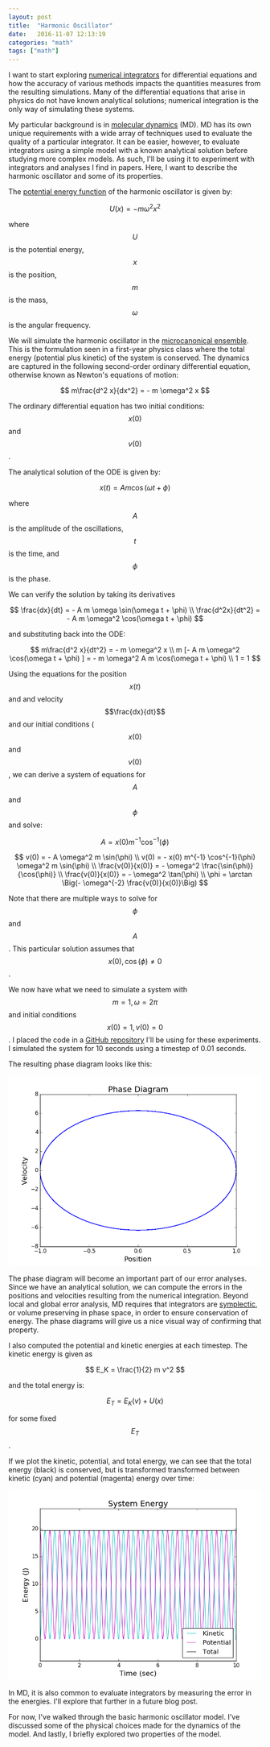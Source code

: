 ```yaml
---
layout: post
title:  "Harmonic Oscillator"
date:   2016-11-07 12:13:19
categories: "math"
tags: ["math"]
---
```

I want to start exploring [numerical integrators](https://en.wikipedia.org/wiki/Numerical_methods_for_ordinary_differential_equations) for differential equations and how the accuracy of various methods impacts the quantities measures from the resulting simulations.  Many of the differential equations that arise in physics do not have known analytical solutions; numerical integration is the only way of simulating these systems.

My particular background is in [molecular dynamics](https://en.wikipedia.org/wiki/Molecular_dynamics) (MD). MD has its own unique requirements with a wide array of techniques used to evaluate the quality of a particular integrator.  It can be easier, however, to evaluate integrators using a simple model with a known analytical solution before studying more complex models.  As such, I'll be using it to experiment with integrators and analyses I find in papers.  Here, I want to describe the harmonic oscillator and some of its properties.

The [potential energy function](https://en.wikipedia.org/wiki/Potential_energy) of the harmonic oscillator is given by:

$$
U(x) = - m \omega^2 x^2
$$

where $$U$$ is the potential energy, $$x$$ is the position, $$m$$ is the mass, $$\omega$$ is the angular frequency.

We will simulate the harmonic oscillator in the [microcanonical ensemble](https://en.wikipedia.org/wiki/Microcanonical_ensemble).  This is the formulation seen in a first-year physics class where the total energy (potential plus kinetic) of the system is conserved.  The dynamics are captured in the following second-order ordinary differential equation, otherwise known as Newton's equations of motion:

$$
m\frac{d^2 x}{dx^2} = - m \omega^2 x
$$

The ordinary differential equation has two initial conditions: $$x(0)$$ and $$v(0)$$.

The analytical solution of the ODE is given by:

$$
x(t) = A m \cos(\omega t + \phi)
$$

where $$A$$ is the amplitude of the oscillations, $$t$$ is the time, and $$\phi$$ is the phase.

We can verify the solution by taking its derivatives 

$$
\frac{dx}{dt} = - A m \omega \sin(\omega t + \phi) \\
\frac{d^2x}{dt^2} = - A m \omega^2 \cos(\omega t + \phi)
$$

and substituting back into the ODE:

$$
m\frac{d^2 x}{dt^2} = - m \omega^2 x  \\
m [- A m \omega^2 \cos(\omega t + \phi) ] = - m \omega^2 A m \cos(\omega t + \phi) \\
1 = 1
$$

Using the equations for the position $$x(t)$$ and and velocity $$\frac{dx}{dt}$$ and our initial conditions ($$x(0)$$ and $$v(0)$$, we can derive a system of equations for $$A$$ and $$\phi$$ and solve:

$$
A = x(0) m^{-1} \cos^{-1}(\phi)
$$

$$
v(0) = - A \omega^2 m \sin(\phi) \\
v(0) = - x(0) m^{-1} \cos^{-1}(\phi) \omega^2 m \sin(\phi) \\
\frac{v(0)}{x(0)} = - \omega^2 \frac{\sin(\phi)}{\cos(\phi)} \\
\frac{v(0)}{x(0)} = - \omega^2 \tan(\phi) \\
\phi = \arctan \Big(- \omega^{-2} \frac{v(0)}{x(0)}\Big)
$$

Note that there are multiple ways to solve for $$\phi$$ and $$A$$.  This particular solution assumes that $$x(0), \cos(\phi) \neq 0$$.

We now have what we need to simulate a system with $$m = 1, \omega = 2 \pi$$ and initial conditions $$x(0) = 1, v(0) = 0$$.  I placed the code in a [GitHub repository](https://github.com/rnowling/integrator-experiments) I'll be using for these experiments.  I simulated the system for 10 seconds using a timestep of 0.01 seconds.

The resulting phase diagram looks like this:

![Phase Diagram](/images/harmonic_oscillator/analytical_phase.png)

The phase diagram will become an important part of our error analyses.  Since we have an analytical solution, we can compute the errors in the positions and velocities resulting from the numerical integration.  Beyond local and global error analysis, MD requires that integrators are [symplectic](https://en.wikipedia.org/wiki/Symplectic_integrator), or volume preserving in phase space, in order to ensure conservation of energy.  The phase diagrams will give us a nice visual way of confirming that property.

I also computed the potential and kinetic energies at each timestep.  The kinetic energy is given as

$$
E_K = \frac{1}{2} m v^2
$$

and the total energy is:

$$
E_T = E_K(v) + U(x)
$$

for some fixed $$E_T$$.

If we plot the kinetic, potential, and total energy, we can see that the total energy (black) is conserved, but is transformed transformed between kinetic (cyan) and potential (magenta) energy over time:

![Energy Plots](/images/harmonic_oscillator/analytical_energy.png)

In MD, it is also common to evaluate integrators by measuring the error in the energies.  I'll explore that further in a future blog post.

For now, I've walked through the basic harmonic oscillator model.  I've discussed some of the physical choices made for the dynamics of the model. And lastly, I briefly explored two properties of the model.
